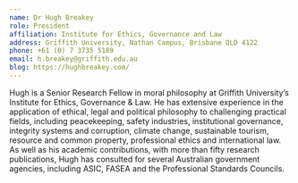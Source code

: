 ```yaml
---
name: Dr Hugh Breakey
role: President
affiliation: Institute for Ethics, Governance and Law
address: Griffith University, Nathan Campus, Brisbane QLD 4122  
phone: +61 (0) 7 3735 5189  
email: h.breakey@griffith.edu.au
blog: https://hughbreakey.com/
---
```


Hugh is a Senior Research Fellow in moral philosophy at Griffith University’s Institute for Ethics, Governance & Law. He has extensive experience in the application of ethical, legal and political philosophy to challenging practical fields, including peacekeeping, safety industries, institutional governance, integrity systems and corruption, climate change, sustainable tourism, resource and common property, professional ethics and international law. As well as his academic contributions, with more than fifty research publications, Hugh has consulted for several Australian government agencies, including ASIC, FASEA and the Professional Standards Councils.
